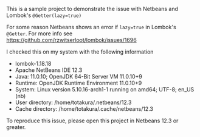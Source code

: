 This is a sample project to demonstrate the issue with Netbeans and Lombok's `@Getter(lazy=true)`

For some reason Netbeans shows an error if `lazy=true` in Lombok's `@Getter`.  For more info see
https://github.com/rzwitserloot/lombok/issues/1696

I checked this on my system with the following information
* lombok-1.18.18
* Apache NetBeans IDE 12.3
* Java: 11.0.10; OpenJDK 64-Bit Server VM 11.0.10+9
* Runtime: OpenJDK Runtime Environment 11.0.10+9
* System: Linux version 5.10.16-arch1-1 running on amd64; UTF-8; en_US (nb)
* User directory: /home/totakura/.netbeans/12.3
* Cache directory: /home/totakura/.cache/netbeans/12.3

To reproduce this issue, please open this project in Netbeans 12.3 or greater.